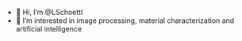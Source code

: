 - 👋 Hi, I’m @LSchoettl
- 👀 I’m interested in image processing, material characterization and artificial intelligence
